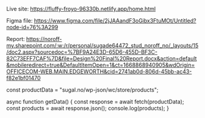 Live site:
https://fluffy-froyo-96330b.netlify.app/home.html

Figma file:
https://www.figma.com/file/2jJAAandF3oGibx3FtuMOt/Untitled?node-id=76%3A299

Report:
https://noroff-my.sharepoint.com/:w:/r/personal/sugade64472_stud_noroff_no/_layouts/15/doc2.aspx?sourcedoc=%7BF9A24E3D-65D6-455D-BF3C-82C73EFF7CAF%7D&file=Design%20Final%20Report.docx&action=default&mobileredirect=true&DefaultItemOpen=1&ct=1668868940905&wdOrigin=OFFICECOM-WEB.MAIN.EDGEWORTH&cid=2741ab0d-806d-45bb-ac43-f82e1bf01470

const productData = "sugal.no/wp-json/wc/store/products";

async function getData() {
const response = await fetch(productData);
const products = await response.json();
console.log(products);
}
